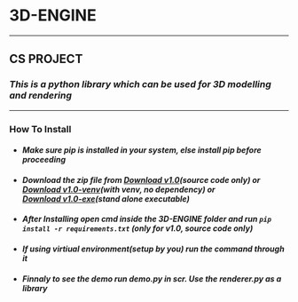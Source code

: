 # 3D-ENGINE
---
## **CS PROJECT**
### ***This is a python library which can be used for 3D modelling and rendering***
---
### How To Install
* #### _Make sure pip is installed in your system, else install pip before proceeding_
* #### _Download the zip file from [Download v1.0](https://github.com/Amith225/3D-ENGINE/archive/v1.0.zip)(source code only) or <br>[Download v1.0-venv](https://github.com/Amith225/3D-ENGINE/archive/v1.0.zip)(with venv, no dependency) or <br>[Download v1.0-exe]()(stand alone executable)_
* #### _After Installing open cmd inside the 3D-ENGINE folder and run ```pip install -r requirements.txt``` (only for v1.0, source code only)_
* #### _If using virtiual environment(setup by you) run the command through it_
* #### _Finnaly to see the demo run demo.py in scr. Use the renderer.py as a library_
